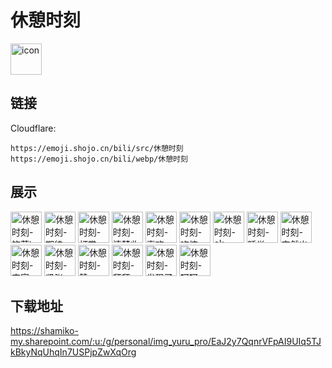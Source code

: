 # 休憩时刻
<img src="https://emoji.shojo.cn/bili/src/休憩时刻/icon.png" width="50" height="50" alt="icon">

## 链接
Cloudflare:
```
https://emoji.shojo.cn/bili/src/休憩时刻
https://emoji.shojo.cn/bili/webp/休憩时刻
```
## 展示
<img src="https://emoji.shojo.cn/bili/src/休憩时刻/休憩时刻-饮茶i.png" width="50" height="50" alt="休憩时刻-饮茶i">
<img src="https://emoji.shojo.cn/bili/src/休憩时刻/休憩时刻-期待.png" width="50" height="50" alt="休憩时刻-期待">
<img src="https://emoji.shojo.cn/bili/src/休憩时刻/休憩时刻-打赏.png" width="50" height="50" alt="休憩时刻-打赏">
<img src="https://emoji.shojo.cn/bili/src/休憩时刻/休憩时刻-清楚收到.png" width="50" height="50" alt="休憩时刻-清楚收到">
<img src="https://emoji.shojo.cn/bili/src/休憩时刻/休憩时刻-喜欢.png" width="50" height="50" alt="休憩时刻-喜欢">
<img src="https://emoji.shojo.cn/bili/src/休憩时刻/休憩时刻-吃惊.png" width="50" height="50" alt="休憩时刻-吃惊">
<img src="https://emoji.shojo.cn/bili/src/休憩时刻/休憩时刻-ok.png" width="50" height="50" alt="休憩时刻-ok">
<img src="https://emoji.shojo.cn/bili/src/休憩时刻/休憩时刻-睡觉.png" width="50" height="50" alt="休憩时刻-睡觉">
<img src="https://emoji.shojo.cn/bili/src/休憩时刻/休憩时刻-突然出现.png" width="50" height="50" alt="休憩时刻-突然出现">
<img src="https://emoji.shojo.cn/bili/src/休憩时刻/休憩时刻-宅家.png" width="50" height="50" alt="休憩时刻-宅家">
<img src="https://emoji.shojo.cn/bili/src/休憩时刻/休憩时刻-紧张.png" width="50" height="50" alt="休憩时刻-紧张">
<img src="https://emoji.shojo.cn/bili/src/休憩时刻/休憩时刻-赞.png" width="50" height="50" alt="休憩时刻-赞">
<img src="https://emoji.shojo.cn/bili/src/休憩时刻/休憩时刻-拜拜.png" width="50" height="50" alt="休憩时刻-拜拜">
<img src="https://emoji.shojo.cn/bili/src/休憩时刻/休憩时刻-发现了.png" width="50" height="50" alt="休憩时刻-发现了">
<img src="https://emoji.shojo.cn/bili/src/休憩时刻/休憩时刻-呵呵.png" width="50" height="50" alt="休憩时刻-呵呵">

## 下载地址

https://shamiko-my.sharepoint.com/:u:/g/personal/img_yuru_pro/EaJ2y7QqnrVFpAI9UIq5TJkBkyNqUhqIn7USPjpZwXqOrg